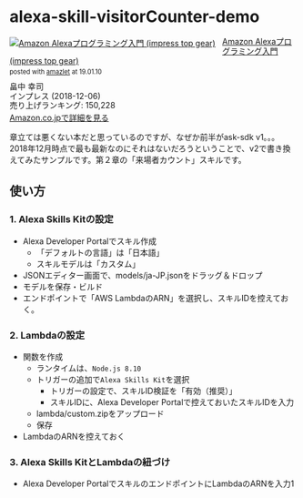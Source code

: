 # alexa-skill-visitorCounter-demo

<div class="amazlet-box" style="margin-bottom:0px;"><div class="amazlet-image" style="float:left;margin:0px 12px 1px 0px;"><a href="http://www.amazon.co.jp/exec/obidos/ASIN/4295005053/kun432-22/ref=nosim/" name="amazletlink" target="_blank"><img src="https://images-fe.ssl-images-amazon.com/images/I/41x16Y2WZkL._SL160_.jpg" alt="Amazon Alexaプログラミング入門 (impress top gear)" style="border: none;" /></a></div><div class="amazlet-info" style="line-height:120%; margin-bottom: 10px"><div class="amazlet-name" style="margin-bottom:10px;line-height:120%"><a href="http://www.amazon.co.jp/exec/obidos/ASIN/4295005053/kun432-22/ref=nosim/" name="amazletlink" target="_blank">Amazon Alexaプログラミング入門 (impress top gear)</a><div class="amazlet-powered-date" style="font-size:80%;margin-top:5px;line-height:120%">posted with <a href="http://www.amazlet.com/" title="amazlet" target="_blank">amazlet</a> at 19.01.10</div></div><div class="amazlet-detail">畠中 幸司 <br />インプレス (2018-12-06)<br />売り上げランキング: 150,228<br /></div><div class="amazlet-sub-info" style="float: left;"><div class="amazlet-link" style="margin-top: 5px"><a href="http://www.amazon.co.jp/exec/obidos/ASIN/4295005053/kun432-22/ref=nosim/" name="amazletlink" target="_blank">Amazon.co.jpで詳細を見る</a></div></div></div><div class="amazlet-footer" style="clear: left"></div></div>


章立ては悪くない本だと思っているのですが、なぜか前半がask-sdk v1。。。2018年12月時点で最も最新なのにそれはないだろうということで、v2で書き換えてみたサンプルです。第２章の「来場者カウント」スキルです。

## 使い方

### 1. Alexa Skills Kitの設定

- Alexa Developer Portalでスキル作成
  - 「デフォルトの言語」は「日本語」
  - スキルモデルは「カスタム」
- JSONエディター画面で、models/ja-JP.jsonをドラッグ＆ドロップ
- モデルを保存・ビルド
- エンドポイントで「AWS LambdaのARN」を選択し、スキルIDを控えておく。

### 2. Lambdaの設定

- 関数を作成
  - ランタイムは、```Node.js 8.10```
  - トリガーの追加で```Alexa Skills Kit```を選択
    - トリガーの設定で、スキルID検証を「有効（推奨）」
    - スキルIDに、Alexa Developer Portalで控えておいたスキルIDを入力
  - lambda/custom.zipをアップロード
  - 保存
- LambdaのARNを控えておく

### 3. Alexa Skills KitとLambdaの紐づけ

- Alexa Developer PortalでスキルのエンドポイントにLambdaのARNを入力1
